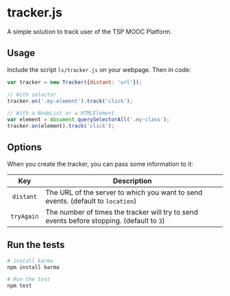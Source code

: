 # tracker.js

A simple solution to track user of the TSP MOOC Platform.

## Usage

Include the script `ls/tracker.js` on your webpage. Then in code:

```js
var tracker = new Tracker({distant: 'url'});

// With selector
tracker.on('.my-element').track('click');

// With a NodeList or a HTMLElement
var element = document.querySelectorAll('.my-class');
tracker.on(element).track('click');
```

## Options

When you create the tracker, you can pass some information to it:

| Key        | Description                                                |
|:----------:|------------------------------------------------------------|
| `distant`  | The URL of the server to which you want to send events. (default to `location`) |
| `tryAgain` | The number of times the tracker will try to send events before stopping. (default to `3`) |

## Run the tests

```sh
# install karma
npm install karma

# Run the test
npm test
```

